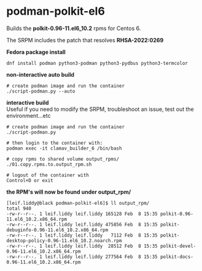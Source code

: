 # podman-polkit-el6

Builds the **polkit-0.96-11.el6_10.2** rpms for Centos 6.

The SRPM includes the patch that resolves **RHSA-2022:0269**

**Fedora package install**
```
dnf install podman python3-podman python3-pydbus python3-termcolor
```

**non-interactive auto build**
```
# create podman image and run the container
./script-podman.py --auto
```

**interactive build**  
Useful if you need to modify the SRPM, troubleshoot an issue, test out the environment...etc
```
# create podman image and run the container
./script-podman.py

# then login to the container with:
podman exec -it clamav_builder_6 /bin/bash

# copy rpms to shared volume output_rpms/
./01.copy.rpms.to.output_rpm.sh

# logout of the container with 
Control+D or exit
```

**the RPM's will now be found under output_rpm/**
```
[leif.liddy@black podman-polkit-el6]$ ll output_rpm/
total 940
-rw-r--r--. 1 leif.liddy leif.liddy 165128 Feb  8 15:35 polkit-0.96-11.el6_10.2.x86_64.rpm
-rw-r--r--. 1 leif.liddy leif.liddy 475856 Feb  8 15:35 polkit-debuginfo-0.96-11.el6_10.2.x86_64.rpm
-rw-r--r--. 1 leif.liddy leif.liddy   7112 Feb  8 15:35 polkit-desktop-policy-0.96-11.el6_10.2.noarch.rpm
-rw-r--r--. 1 leif.liddy leif.liddy  28512 Feb  8 15:35 polkit-devel-0.96-11.el6_10.2.x86_64.rpm
-rw-r--r--. 1 leif.liddy leif.liddy 277564 Feb  8 15:35 polkit-docs-0.96-11.el6_10.2.x86_64.rpm
```
